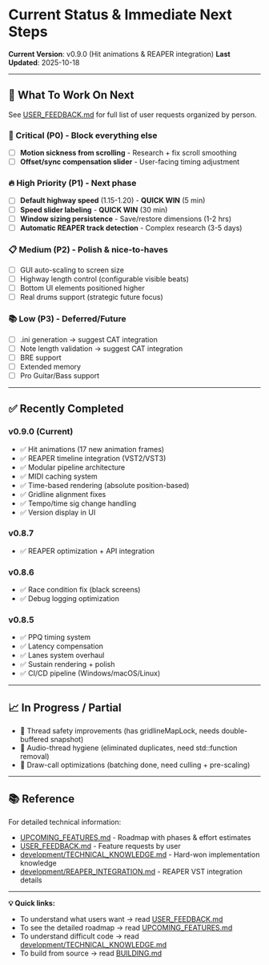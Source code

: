 # Current Status & Immediate Next Steps

**Current Version**: v0.9.0 (Hit animations & REAPER integration)
**Last Updated**: 2025-10-18

---

## 🎯 What To Work On Next

See [USER_FEEDBACK.md](USER_FEEDBACK.md) for full list of user requests organized by person.

### 🚨 Critical (P0) - Block everything else
- [ ] **Motion sickness from scrolling** - Research + fix scroll smoothing
- [ ] **Offset/sync compensation slider** - User-facing timing adjustment

### 🔥 High Priority (P1) - Next phase
- [ ] **Default highway speed** (1.15-1.20) - **QUICK WIN** (5 min)
- [ ] **Speed slider labeling** - **QUICK WIN** (30 min)
- [ ] **Window sizing persistence** - Save/restore dimensions (1-2 hrs)
- [ ] **Automatic REAPER track detection** - Complex research (3-5 days)

### 📋 Medium (P2) - Polish & nice-to-haves
- [ ] GUI auto-scaling to screen size
- [ ] Highway length control (configurable visible beats)
- [ ] Bottom UI elements positioned higher
- [ ] Real drums support (strategic future focus)

### 📚 Low (P3) - Deferred/Future
- [ ] .ini generation → suggest CAT integration
- [ ] Note length validation → suggest CAT integration
- [ ] BRE support
- [ ] Extended memory
- [ ] Pro Guitar/Bass support

---

## ✅ Recently Completed

### v0.9.0 (Current)
- ✅ Hit animations (17 new animation frames)
- ✅ REAPER timeline integration (VST2/VST3)
- ✅ Modular pipeline architecture
- ✅ MIDI caching system
- ✅ Time-based rendering (absolute position-based)
- ✅ Gridline alignment fixes
- ✅ Tempo/time sig change handling
- ✅ Version display in UI

### v0.8.7
- ✅ REAPER optimization + API integration

### v0.8.6
- ✅ Race condition fix (black screens)
- ✅ Debug logging optimization

### v0.8.5
- ✅ PPQ timing system
- ✅ Latency compensation
- ✅ Lanes system overhaul
- ✅ Sustain rendering + polish
- ✅ CI/CD pipeline (Windows/macOS/Linux)

---

## 📈 In Progress / Partial

- 🔄 Thread safety improvements (has gridlineMapLock, needs double-buffered snapshot)
- 🔄 Audio-thread hygiene (eliminated duplicates, need std::function removal)
- 🔄 Draw-call optimizations (batching done, need culling + pre-scaling)

---

## 📚 Reference

For detailed technical information:
- [UPCOMING_FEATURES.md](UPCOMING_FEATURES.md) - Roadmap with phases & effort estimates
- [USER_FEEDBACK.md](USER_FEEDBACK.md) - Feature requests by user
- [development/TECHNICAL_KNOWLEDGE.md](development/TECHNICAL_KNOWLEDGE.md) - Hard-won implementation knowledge
- [development/REAPER_INTEGRATION.md](development/REAPER_INTEGRATION.md) - REAPER VST integration details

---

**💡 Quick links:**
- To understand what users want → read [USER_FEEDBACK.md](USER_FEEDBACK.md)
- To see the detailed roadmap → read [UPCOMING_FEATURES.md](UPCOMING_FEATURES.md)
- To understand difficult code → read [development/TECHNICAL_KNOWLEDGE.md](development/TECHNICAL_KNOWLEDGE.md)
- To build from source → read [BUILDING.md](BUILDING.md)
